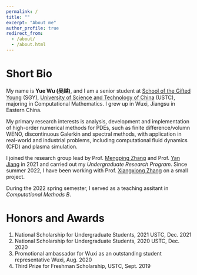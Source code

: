 ```yaml
---
permalink: /
title: ""
excerpt: "About me"
author_profile: true
redirect_from: 
  - /about/
  - /about.html
---
```


Short Bio
===

My name is **Yue Wu (吴越)**, and I am a senior student at [School of the Gifted Young](http://en.scgy.ustc.edu.cn/) (SGY), [University of Science and Technology of China](http://en.ustc.edu.cn/) (USTC), majoring in Computational Mathematics. I grew up in Wuxi, Jiangsu in Eastern China.

My primary research interests is analysis, development and implementation of high-order numerical methods for PDEs, such as finite difference/volumn WENO, discontinuous Galerkin and spectral methods, with application in real-world and industrial problems, including computational fluid dynamics (CFD) and plasma simulation.

I joined the research group lead by Prof. [Mengping Zhang](https://www.researchgate.net/profile/Mengping-Zhang) and Prof. [Yan Jiang](http://staff.ustc.edu.cn/~jiangy/index.html) in 2021 and carried out my *Undergraduate Research Program*. Since summer 2022, I have been working with Prof. [Xiangxiong Zhang](https://www.math.purdue.edu/~zhan1966/index.html) on a small project.

During the 2022 spring semester, I served as a teaching assitant in *Computational Methods B*.


Honors and Awards
===

1. National Scholarship for Undergraduate Students, 2021 USTC, Dec. 2021
2. National Scholarship for Undergraduate Students, 2020 USTC, Dec. 2020
3. Promotional ambassador for Wuxi as an outstanding student representative Wuxi, Aug. 2020
4. Third Prize for Freshman Scholarship, USTC, Sept. 2019